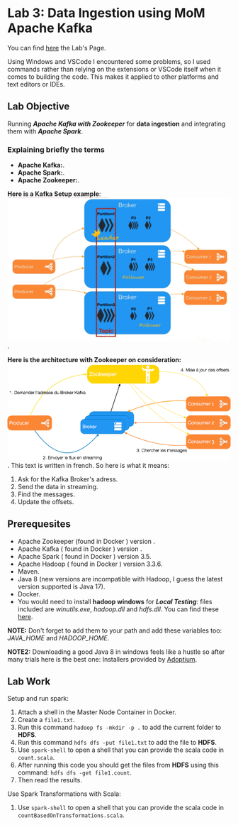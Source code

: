 # Lab 3: Data Ingestion using MoM Apache Kafka

You can find [here](https://insatunisia.github.io/TP-BigData/tp3/) the Lab's Page.

Using Windows and VSCode I encountered some problems, so I used commands rather than relying on the extensions or VSCode itself when it comes to building the code. This makes it applied to other platforms and text editors or IDEs.

## Lab Objective

Running ***Apache Kafka with Zookeeper*** for **data ingestion** and integrating them with ***Apache Spark***.

### Explaining briefly the terms

- **Apache Kafka:**.
- **Apache Spark:**.
- **Apache Zookeeper:**.

**Here is a Kafka Setup example**:
![An example of Kafka](kafkaFlow.png).

**Here is the architecture with Zookeeper on consideration:**
![Zookeeper context](Zookeeper.png).
This text is written in french. So here is what it means:

1. Ask for the Kafka Broker's adress.
2. Send the data in streaming.
3. Find the messages.
4. Update the offsets.

## Prerequesites

- Apache Zookeeper (found in Docker ) version .
- Apache Kafka ( found in Docker ) version .
- Apache Spark ( found in Docker ) version 3.5.
- Apache Hadoop ( found in Docker ) version 3.3.6.
- Maven.
- Java 8 (new versions are incompatible with Hadoop, I guess the latest version supported is Java 17).
- Docker.
- You would need to install **hadoop windows** for ***Local Testing***: files included are *winutils.exe*, *hadoop.dll* and *hdfs.dll*. You can find these [here](https://github.com/cdarlint/winutils).

**NOTE:** Don't forget to add them to your path and add these variables too: *JAVA_HOME* and *HADOOP_HOME*.

**NOTE2:** Downloading a good Java 8 in windows feels like a hustle so after many trials here is the best one: Installers provided by [Adoptium](https://adoptium.net/fr/temurin/releases/?package=jdk&version=8&os=windows&arch=x64).

## Lab Work

Setup and run spark:

1. Attach a shell in the Master Node Container in Docker.
2. Create a `file1.txt`.
3. Run this command `hadoop fs -mkdir -p .` to add the current folder to **HDFS**.
4. Run this command `hdfs dfs -put file1.txt` to add the file to **HDFS**.
5. Use `spark-shell` to open a shell that you can provide the scala code in `count.scala`.
6. After running this code you should get the files from **HDFS** using this command: `hdfs dfs -get file1.count`.
7. Then read the results.

Use Spark Transformations with Scala:

1. Use `spark-shell` to open a shell that you can provide the scala code in `countBasedOnTransformations.scala`.
